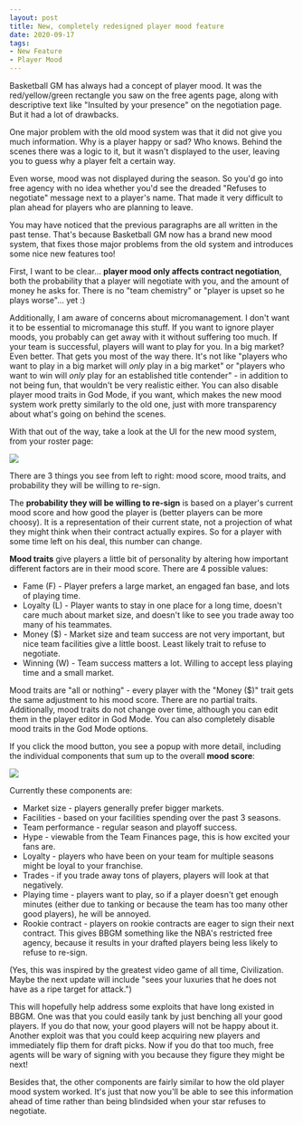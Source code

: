 ```yaml
---
layout: post
title: New, completely redesigned player mood feature
date: 2020-09-17
tags:
- New Feature
- Player Mood
---
```


Basketball GM has always had a concept of player mood. It was the red/yellow/green rectangle you saw on the free agents page, along with descriptive text like "Insulted by your presence" on the negotiation page. But it had a lot of drawbacks.

One major problem with the old mood system was that it did not give you much information. Why is a player happy or sad? Who knows. Behind the scenes there was a logic to it, but it wasn't displayed to the user, leaving you to guess why a player felt a certain way.

Even worse, mood was not displayed during the season. So you'd go into free agency with no idea whether you'd see the dreaded "Refuses to negotiate" message next to a player's name. That made it very difficult to plan ahead for players who are planning to leave.

You may have noticed that the previous paragraphs are all written in the past tense. That's because Basketball GM now has a brand new mood system, that fixes those major problems from the old system and introduces some nice new features too!

<!--more-->

First, I want to be clear... **player mood only affects contract negotiation**, both the probability that a player will negotiate with you, and the amount of money he asks for. There is no "team chemistry" or "player is upset so he plays worse"... yet :)

Additionally, I am aware of concerns about micromanagement. I don't want it to be essential to micromanage this stuff. If you want to ignore player moods, you probably can get away with it without suffering too much. If your team is successful, players will want to play for you. In a big market? Even better. That gets you most of the way there. It's not like "players who want to play in a big market will *only* play in a big market" or "players who want to win will *only* play for an established title contender" - in addition to not being fun, that wouldn't be very realistic either. You can also disable player mood traits in God Mode, if you want, which makes the new mood system work pretty similarly to the old one, just with more transparency about what's going on behind the scenes.

With that out of the way, take a look at the UI for the new mood system, from your roster page:

<img src="/files/mood-1.png" class="img-responsive" />

There are 3 things you see from left to right: mood score, mood traits, and probability they will be willing to re-sign.

The **probability they will be willing to re-sign** is based on a player's current mood score and how good the player is (better players can be more choosy). It is a representation of their current state, not a projection of what they might think when their contract actually expires. So for a player with some time left on his deal, this number can change.

**Mood traits** give players a little bit of personality by altering how important different factors are in their mood score. There are 4 possible values:

* Fame (F) - Player prefers a large market, an engaged fan base, and lots of playing time.
* Loyalty (L) - Player wants to stay in one place for a long time, doesn't care much about market size, and doesn't like to see you trade away too many of his teammates.
* Money ($) - Market size and team success are not very important, but nice team facilities give a little boost. Least likely trait to refuse to negotiate.
* Winning (W) - Team success matters a lot. Willing to accept less playing time and a small market.

Mood traits are "all or nothing" - every player with the "Money ($)" trait gets the same adjustment to his mood score. There are no partial traits. Additionally, mood traits do not change over time, although you can edit them in the player editor in God Mode. You can also completely disable mood traits in the God Mode options.

If you click the mood button, you see a popup with more detail, including the individual components that sum up to the overall **mood score**:

<img src="/files/mood-2.png" class="img-responsive" />

Currently these components are:

* Market size - players generally prefer bigger markets.
* Facilities - based on your facilities spending over the past 3 seasons.
* Team performance - regular season and playoff success.
* Hype - viewable from the Team Finances page, this is how excited your fans are.
* Loyalty - players who have been on your team for multiple seasons might be loyal to your franchise.
* Trades - if you trade away tons of players, players will look at that negatively.
* Playing time - players want to play, so if a player doesn't get enough minutes (either due to tanking or because the team has too many other good players), he will be annoyed.
* Rookie contract - players on rookie contracts are eager to sign their next contract. This gives BBGM something like the NBA's restricted free agency, because it results in your drafted players being less likely to refuse to re-sign.

(Yes, this was inspired by the greatest video game of all time, Civilization. Maybe the next update will include "sees your luxuries that he does not have as a ripe target for attack.")

This will hopefully help address some exploits that have long existed in BBGM. One was that you could easily tank by just benching all your good players. If you do that now, your good players will not be happy about it. Another exploit was that you could keep acquiring new players and immediately flip them for draft picks. Now if you do that too much, free agents will be wary of signing with you because they figure they might be next!

Besides that, the other components are fairly similar to how the old player mood system worked. It's just that now you'll be able to see this information ahead of time rather than being blindsided when your star refuses to negotiate.
